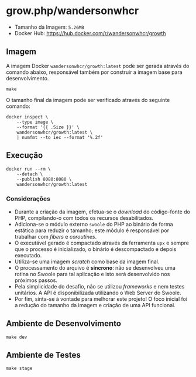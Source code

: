 # grow.php/wandersonwhcr

* Tamanho da Imagem: `5.26MB`
* Docker Hub: https://hub.docker.com/r/wandersonwhcr/growth

## Imagem

A imagem Docker `wandersonwhcr/growth:latest` pode ser gerada através do comando
abaixo, responsável também por construir a imagem base para desenvolvimento.

```
make
```

O tamanho final da imagem pode ser verificado através do seguinte comando:

```
docker inspect \
    --type image \
    --format '{{ .Size }}' \
    wandersonwhcr/growth:latest \
    | numfmt --to iec --format '%.2f'
```

## Execução

```
docker run --rm \
    --detach \
    --publish 8080:8080 \
    wandersonwhcr/growth:latest
```

### Considerações

* Durante a criação da imagem, efetua-se o _download_ do código-fonte do PHP,
  compilando-o com todos os recursos desabilitados.
* Adiciona-se o módulo externo `swoole` do PHP ao binário de forma estática para
  reduzir o tamanho; este módulo é responsável por trabalhar com _fibers_ e
  _coroutines_.
* O executável gerado é compactado através da ferramenta `upx` e sempre que o
  processo é inicializado, o binário é descompactado e depois executado.
* Utiliza-se uma imagem _scratch_ como base da imagem final.
* O processamento do arquivo é **síncrono**: não se desenvolveu uma rotina no
  Swoole para tal aplicação e isto será desenvolvido nos próximos passos.
* Pela simplicidade do desafio, não se utilizou _frameworks_ e nem testes
  unitários. A API é disponibilizada utilizando o Web Server do Swoole.
* Por fim, sinta-se à vontade para melhorar este projeto! O foco inicial foi a
  redução do tamanho da imagem e criação de uma API funcional.

## Ambiente de Desenvolvimento

```
make dev
```

## Ambiente de Testes

```
make stage
```
